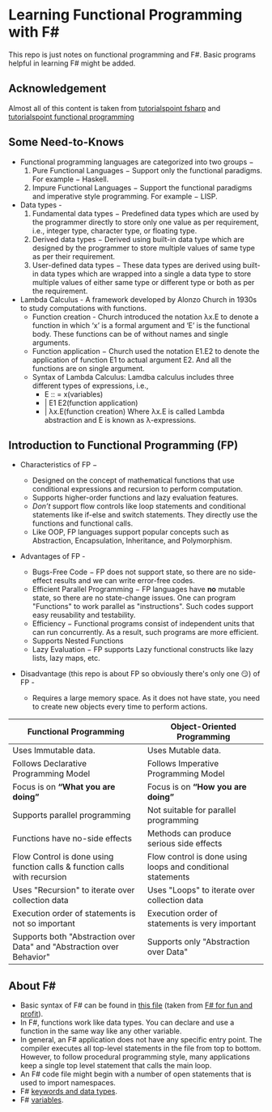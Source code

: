 # Learning Functional Programming with F#
This repo is just notes on functional programming and F#. Basic programs helpful in learning F# might be added.

## Acknowledgement
Almost all of this content is taken from [tutorialspoint fsharp](https://www.tutorialspoint.com/fsharp/index.htm) and [tutorialspoint functional programming](https://www.tutorialspoint.com/functional_programming/index.htm)

## Some Need-to-Knows
- Functional programming languages are categorized into two groups −
  1. Pure Functional Languages − Support only the functional paradigms. For example − Haskell.
  2. Impure Functional Languages − Support the functional paradigms and imperative style programming. For example − LISP.
- Data types -
  1. Fundamental data types − Predefined data types which are used by the programmer directly to store only one value as per requirement, i.e., integer type, character type, or floating type.
  2. Derived data types − Derived using built-in data type which are designed by the programmer to store multiple values of same type as per their requirement.
  3. User-defined data types − These data types are derived using built-in data types which are wrapped into a single a data type to store multiple values of either same type or different type or both as per the requirement.
- Lambda Calculus - A framework developed by Alonzo Church in 1930s to study computations with functions.
    - Function creation - Church introduced the notation λx.E to denote a function in which ‘x’ is a formal argument and ‘E’ is the functional body. These functions can be of without names and single arguments.
    - Function application − Church used the notation E1.E2 to denote the application of function E1 to actual argument E2. And all the functions are on single argument.
  - Syntax of Lambda Calculus: Lamdba calculus includes three different types of expressions, i.e.,
    - E :: = x(variables)
    - | E1 E2(function application)
    - | λx.E(function creation)
    Where λx.E is called Lambda abstraction and E is known as λ-expressions.

## Introduction to Functional Programming (FP)
- Characteristics of FP −
  - Designed on the concept of mathematical functions that use conditional expressions and recursion to perform computation.
  - Supports higher-order functions and lazy evaluation features.
  - *Don’t* support flow controls like loop statements and conditional statements like if-else and switch statements. They directly use the functions and functional calls.
  - Like OOP, FP languages support popular concepts such as Abstraction, Encapsulation, Inheritance, and Polymorphism.

- Advantages of FP -
  - Bugs-Free Code − FP does not support state, so there are no side-effect results and we can write error-free codes.
  - Efficient Parallel Programming − FP languages have **no** mutable state, so there are no state-change issues. One can program "Functions" to work parallel as "instructions". Such codes support easy reusability and testability.
  - Efficiency − Functional programs consist of independent units that can run concurrently. As a result, such programs are more efficient.
  - Supports Nested Functions
  - Lazy Evaluation − FP supports Lazy functional constructs like lazy lists, lazy maps, etc.

- Disadvantage (this repo is about FP so obviously there's only one :smirk:) of FP -
  - Requires a large memory space. As it does not have state, you need to create new objects every time to perform actions.
  
Functional Programming | Object-Oriented Programming
---|---
Uses Immutable data. | Uses Mutable data.
Follows Declarative Programming Model | Follows Imperative Programming Model
Focus is on **“What you are doing”** | Focus is on **“How you are doing”**
Supports parallel programming | Not suitable for parallel programming
Functions have no-side effects | Methods can produce serious side effects
Flow Control is done using function calls & function calls with recursion | Flow control is done using loops and conditional statements
Uses "Recursion" to iterate over collection data	| Uses "Loops" to iterate over collection data
Execution order of statements is not so important |	Execution order of statements is very important
Supports both "Abstraction over Data" and "Abstraction over Behavior" |	Supports only "Abstraction over Data"

## About F#
- Basic syntax of F# can be found in [this file](1-syntax/intro.fsx) (taken from [F# for fun and profit](https://fsharpforfunandprofit.com/posts/fsharp-in-60-seconds//)).
- In F#, functions work like data types. You can declare and use a function in the same way like any other variable.
- In general, an F# application does not have any specific entry point. The compiler executes all top-level statements in the file from top to bottom. However, to follow procedural programming style, many applications keep a single top level statement that calls the main loop.
- An F# code file might begin with a number of open statements that is used to import namespaces.
- F# [keywords and data types](notes/1-syntax/README.md).
- F# [variables](notes/2-variables/README.md).